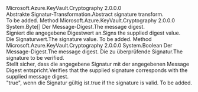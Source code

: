 <Type Name="ISignatureTransform" FullName="Microsoft.Azure.KeyVault.Cryptography.ISignatureTransform">
  <TypeSignature Language="C#" Value="public interface ISignatureTransform" />
  <TypeSignature Language="ILAsm" Value=".class public interface auto ansi abstract ISignatureTransform" />
  <TypeSignature Language="DocId" Value="T:Microsoft.Azure.KeyVault.Cryptography.ISignatureTransform" />
  <TypeSignature Language="VB.NET" Value="Public Interface ISignatureTransform" />
  <TypeSignature Language="F#" Value="type ISignatureTransform = interface" />
  <AssemblyInfo>
    <AssemblyName>Microsoft.Azure.KeyVault.Cryptography</AssemblyName>
    <AssemblyVersion>2.0.0.0</AssemblyVersion>
  </AssemblyInfo>
  <Interfaces />
  <Docs>
    <summary>
            <span data-ttu-id="f43e8-101">Abstrakte Signatur-Transformation.</span><span class="sxs-lookup"><span data-stu-id="f43e8-101">Abstract signature transform.</span></span>
            </summary>
    <remarks>To be added.</remarks>
  </Docs>
  <Members>
    <Member MemberName="Sign">
      <MemberSignature Language="C#" Value="public byte[] Sign (byte[] digest);" />
      <MemberSignature Language="ILAsm" Value=".method public hidebysig newslot virtual instance unsigned int8[] Sign(unsigned int8[] digest) cil managed" />
      <MemberSignature Language="DocId" Value="M:Microsoft.Azure.KeyVault.Cryptography.ISignatureTransform.Sign(System.Byte[])" />
      <MemberSignature Language="VB.NET" Value="Public Function Sign (digest As Byte()) As Byte()" />
      <MemberSignature Language="F#" Value="abstract member Sign : byte[] -&gt; byte[]" Usage="iSignatureTransform.Sign digest" />
      <MemberType>Method</MemberType>
      <AssemblyInfo>
        <AssemblyName>Microsoft.Azure.KeyVault.Cryptography</AssemblyName>
        <AssemblyVersion>2.0.0.0</AssemblyVersion>
      </AssemblyInfo>
      <ReturnValue>
        <ReturnType>System.Byte[]</ReturnType>
      </ReturnValue>
      <Parameters>
        <Parameter Name="digest" Type="System.Byte[]" />
      </Parameters>
      <Docs>
        <param name="digest"><span data-ttu-id="f43e8-102">Der Message-Digest.</span><span class="sxs-lookup"><span data-stu-id="f43e8-102">The message digest.</span></span></param>
        <summary>
            <span data-ttu-id="f43e8-103">Signiert die angegebene Digestwert an.</span><span class="sxs-lookup"><span data-stu-id="f43e8-103">Signs the supplied digest value.</span></span>
            </summary>
        <returns><span data-ttu-id="f43e8-104">Die Signaturwert.</span><span class="sxs-lookup"><span data-stu-id="f43e8-104">The signature value.</span></span></returns>
        <remarks>To be added.</remarks>
      </Docs>
    </Member>
    <Member MemberName="Verify">
      <MemberSignature Language="C#" Value="public bool Verify (byte[] digest, byte[] signature);" />
      <MemberSignature Language="ILAsm" Value=".method public hidebysig newslot virtual instance bool Verify(unsigned int8[] digest, unsigned int8[] signature) cil managed" />
      <MemberSignature Language="DocId" Value="M:Microsoft.Azure.KeyVault.Cryptography.ISignatureTransform.Verify(System.Byte[],System.Byte[])" />
      <MemberSignature Language="VB.NET" Value="Public Function Verify (digest As Byte(), signature As Byte()) As Boolean" />
      <MemberSignature Language="F#" Value="abstract member Verify : byte[] * byte[] -&gt; bool" Usage="iSignatureTransform.Verify (digest, signature)" />
      <MemberType>Method</MemberType>
      <AssemblyInfo>
        <AssemblyName>Microsoft.Azure.KeyVault.Cryptography</AssemblyName>
        <AssemblyVersion>2.0.0.0</AssemblyVersion>
      </AssemblyInfo>
      <ReturnValue>
        <ReturnType>System.Boolean</ReturnType>
      </ReturnValue>
      <Parameters>
        <Parameter Name="digest" Type="System.Byte[]" />
        <Parameter Name="signature" Type="System.Byte[]" />
      </Parameters>
      <Docs>
        <param name="digest"><span data-ttu-id="f43e8-105">Der Message-Digest.</span><span class="sxs-lookup"><span data-stu-id="f43e8-105">The message digest.</span></span></param>
        <param name="signature"><span data-ttu-id="f43e8-106">Die zu überprüfende Signatur.</span><span class="sxs-lookup"><span data-stu-id="f43e8-106">The signature to be verified.</span></span></param>
        <summary>
            <span data-ttu-id="f43e8-107">Stellt sicher, dass die angegebene Signatur mit der angegebenen Message Digest entspricht.</span><span class="sxs-lookup"><span data-stu-id="f43e8-107">Verifies that the supplied signature corresponds with the supplied message digest.</span></span>
            </summary>
        <returns><span data-ttu-id="f43e8-108">"true", wenn die Signatur gültig ist.</span><span class="sxs-lookup"><span data-stu-id="f43e8-108">true if the signature is valid.</span></span></returns>
        <remarks>To be added.</remarks>
      </Docs>
    </Member>
  </Members>
</Type>